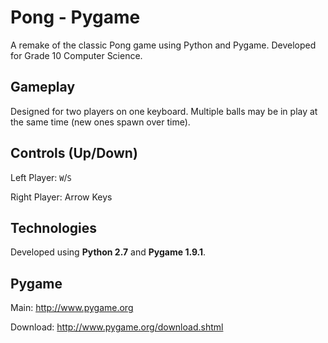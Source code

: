 # Pong - Pygame
A remake of the classic Pong game using Python and Pygame. Developed for Grade 10 Computer Science.

## Gameplay
Designed for two players on one keyboard. Multiple balls may be in play at the same time (new ones spawn over time).

## Controls (Up/Down)
Left Player: `W`/`S`

Right Player: Arrow Keys

## Technologies
Developed using **Python 2.7** and **Pygame 1.9.1**.

## Pygame
Main: http://www.pygame.org

Download: http://www.pygame.org/download.shtml

